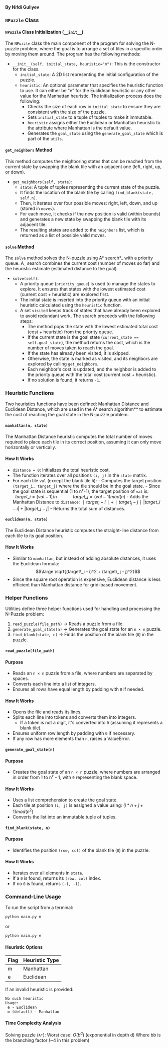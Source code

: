 #### By Nifdi Guliyev
### `NPuzzle` Class
#### `NPuzzle` Class Initialization (`__init__`)
The `NPuzzle` class the main component of the program for solving the N-puzzle problem, where the goal is to arrange a set of tiles in a specific order by moving them around. The program has the following methods:
- `__init__(self, initial_state, heuristic="m")`: This is the constructor for the class.
  - `initial_state`: A 2D list representing the initial configuration of the puzzle.
  - `heuristic`: An optional parameter that specifies the heuristic function to use. It can either be "e" for the Euclidean heuristic or any other value for the Manhattan heuristic.
The initialization process does the following:
    - Checks the size of each row in `initial_state` to ensure they are consistent with the size of the puzzle.
    - Sets `initial_state` to a tuple of tuples to make it immutable.
    - `heuristic` assigns either the Euclidean or Manhattan heuristic to the attribute where Manhattan is the default value.
    - Generates the `goal_state` using the `generate_goal_state` which is part of the `utils`.
#### `get_neighbors` Method
This method computes the neighboring states that can be reached from the current state by swapping the blank tile with an adjacent one (left, right, up, or down).
- `get_neighbors(self, state)`:
  - `state`: A tuple of tuples representing the current state of the puzzle.
  - It finds the location of the blank tile by calling `find_blank(state, self.n)`.
  - Then, it iterates over four possible moves: right, left, down, and up (stored in `moves`).
  - For each move, it checks if the new position is valid (within bounds) and generates a new state by swapping the blank tile with its adjacent tile.
  - The resulting states are added to the `neighbors` list, which is returned as a list of possible valid moves.
#### `solve` Method
The `solve` method solves the N-puzzle using A* search*_ with a priority queue. A_ search combines the current cost (number of moves so far) and the heuristic estimate (estimated distance to the goal).
- `solve(self)`:
  - A priority queue (`priority_queue`) is used to manage the states to explore. It ensures that states with the lowest estimated cost (current cost + heuristic) are explored first.
  - The initial state is inserted into the priority queue with an initial heuristic calculated using the `heuristic` function.
  - A set `visited` keeps track of states that have already been explored to avoid redundant work.
The search proceeds with the following steps:
    - The method pops the state with the lowest estimated total cost (cost + heuristic) from the priority queue.
    - If the current state is the goal state (`current_state == self.goal_state`), the method returns the cost, which is the number of moves taken to reach the goal.
    - If the state has already been visited, it is skipped.
    - Otherwise, the state is marked as visited, and its neighbors are explored by calling `get_neighbors`.
    - Each neighbor's cost is updated, and the neighbor is added to the priority queue with the total cost (current cost + heuristic).
    - If no solution is found, it returns `-1`.
### Heuristic Functions
Two heuristics functions have been defined: Manhattan Distance and Euclidean Distance, which are used in the A* search algorithm*\* to estimate the cost of reaching the goal state in the N-puzzle problem.
#### `manhattan(n, state)`
The Manhattan Distance heuristic computes the total number of moves required to place each tile in its correct position, assuming it can only move horizontally or vertically.
#### How It Works
- `distance = 0`: Initializes the total heuristic cost.
- The function iterates over all positions `(i, j)` in the `state` matrix.
- For each tile `val` (except the blank tile `0`): - Computes the target position `(target_i, target_j)` where the tile should be in the goal state. - Since the goal state is sequential (1 to n²-1), the target position of `val` is:
              $target\_i = (val - 1) / n$
              $target\_j = (val - 1)mod(n)$ - Adds the Manhattan Distance to `distance`: $∣target_i−i∣+∣target_j−j∣|target\_i - i| + |target\_j - j|$ - Returns the total sum of distances.
#### `euclidean(n, state)`
The Euclidean Distance heuristic computes the straight-line distance from each tile to its goal position.
#### How It Works
- Similar to `manhattan`, but instead of adding absolute distances, it uses the Euclidean formula: $$\large \sqrt{(target\_i - i)^2 + (target\_j - j)^2}$$
- Since the square root operation is expensive, Euclidean distance is less efficient than Manhattan distance for grid-based movement.
### Helper Functions
Utilities define three helper functions used for handling and processing the N-Puzzle problem:
1. `read_puzzle(file_path)` → Reads a puzzle from a file.
2. `generate_goal_state(n)` → Generates the goal state for an `n × n` puzzle.
3. `find_blank(state, n)` → Finds the position of the blank tile (`0`) in the puzzle.
#### `read_puzzle(file_path)`
#### Purpose
- Reads an `n × n` puzzle from a file, where numbers are separated by spaces.
- Converts each line into a list of integers.
- Ensures all rows have equal length by padding with `0` if needed.
#### How It Works
- Opens the file and reads its lines.
- Splits each line into tokens and converts them into integers.
  - If a token is not a digit, it's converted into `0` (assuming it represents a blank tile).
- Ensures uniform row length by padding with `0` if necessary.
- If any row has more elements than `n`, raises a ValueError.
#### `generate_goal_state(n)`
#### Purpose
- Creates the goal state of an `n × n` puzzle, where numbers are arranged in order from 1 to n² - 1, with `0` representing the blank space.
#### How It Works
- Uses a list comprehension to create the goal state.
- Each tile at position `(i, j)` is assigned a value using: $(i*n+j+1)mod  (n^2)$
- Converts the list into an immutable tuple of tuples.
#### `find_blank(state, n)`
#### Purpose
- Identifies the position `(row, col)` of the blank tile (`0`) in the puzzle.
#### How It Works
- Iterates over all elements in `state`.
- If a `0` is found, returns its `(row, col)` index.
- If no `0` is found, returns `(-1, -1)`.
### Command-Line Usage
To run the script from a terminal:
```sh
python main.py m
```
or
```sh
python main.py e
```
#### Heuristic Options
| **Flag** | **Heuristic Type** |
| -------- | ------------------ |
| m        | Manhattan          |
| e        | Euclidean          |
If an invalid heuristic is provided:
```
No such heuristic
Usage:
 e - Euclidean
 m (default) - Manhattan
```
#### Time Complexity Analysis
Solving puzzle (`A*`):
Worst case: $O(b^d)$ (exponential in depth d)
Where bb is the branching factor (~4 in this problem)
